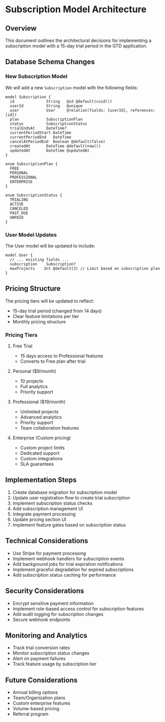 # Subscription Model Architecture

## Overview
This document outlines the architectural decisions for implementing a subscription model with a 15-day trial period in the GTD application.

## Database Schema Changes

### New Subscription Model
We will add a new `Subscription` model with the following fields:
```prisma
model Subscription {
  id              String   @id @default(cuid())
  userId          String   @unique
  user            User     @relation(fields: [userId], references: [id])
  plan            SubscriptionPlan
  status          SubscriptionStatus
  trialEndsAt     DateTime?
  currentPeriodStart DateTime
  currentPeriodEnd   DateTime
  cancelAtPeriodEnd  Boolean @default(false)
  createdAt       DateTime @default(now())
  updatedAt       DateTime @updatedAt
}

enum SubscriptionPlan {
  FREE
  PERSONAL
  PROFESSIONAL
  ENTERPRISE
}

enum SubscriptionStatus {
  TRIALING
  ACTIVE
  CANCELED
  PAST_DUE
  UNPAID
}
```

### User Model Updates
The User model will be updated to include:
```prisma
model User {
  // ... existing fields ...
  subscription    Subscription?
  maxProjects    Int @default(3) // Limit based on subscription plan
}
```

## Pricing Structure
The pricing tiers will be updated to reflect:
- 15-day trial period (changed from 14 days)
- Clear feature limitations per tier
- Monthly pricing structure

### Pricing Tiers
1. Free Trial
   - 15 days access to Professional features
   - Converts to Free plan after trial

2. Personal ($9/month)
   - 10 projects
   - Full analytics
   - Priority support

3. Professional ($19/month)
   - Unlimited projects
   - Advanced analytics
   - Priority support
   - Team collaboration features

4. Enterprise (Custom pricing)
   - Custom project limits
   - Dedicated support
   - Custom integrations
   - SLA guarantees

## Implementation Steps
1. Create database migration for subscription model
2. Update user registration flow to create trial subscription
3. Implement subscription status checks
4. Add subscription management UI
5. Integrate payment processing
6. Update pricing section UI
7. Implement feature gates based on subscription status

## Technical Considerations
- Use Stripe for payment processing
- Implement webhook handlers for subscription events
- Add background jobs for trial expiration notifications
- Implement graceful degradation for expired subscriptions
- Add subscription status caching for performance

## Security Considerations
- Encrypt sensitive payment information
- Implement role-based access control for subscription features
- Add audit logging for subscription changes
- Secure webhook endpoints

## Monitoring and Analytics
- Track trial conversion rates
- Monitor subscription status changes
- Alert on payment failures
- Track feature usage by subscription tier

## Future Considerations
- Annual billing options
- Team/Organization plans
- Custom enterprise features
- Volume-based pricing
- Referral program